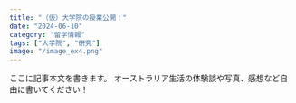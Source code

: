```yaml
---
title: "（仮）大学院の授業公開！"
date: "2024-06-10"
category: "留学情報"
tags: ["大学院", "研究"]
image: "/image_ex4.png"
---
```


ここに記事本文を書きます。
オーストラリア生活の体験談や写真、感想など自由に書いてください！
